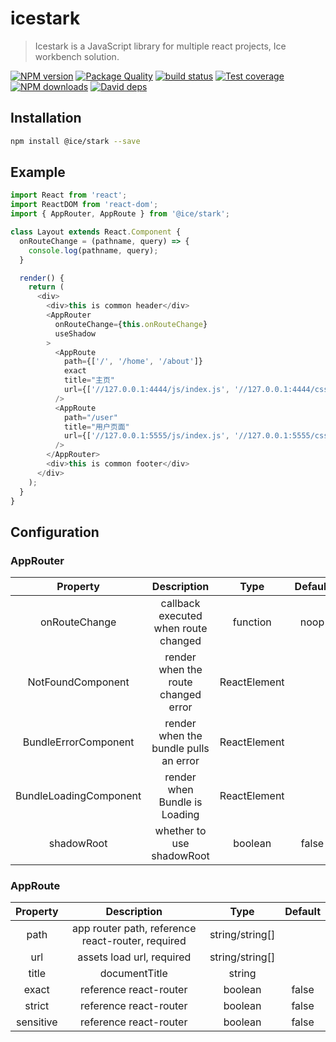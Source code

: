 # icestark

> Icestark is a JavaScript library for multiple react projects, Ice workbench solution.

[![NPM version](https://img.shields.io/npm/v/@ice/stark.svg?style=flat)](https://npmjs.org/package/@ice/stark)
[![Package Quality](https://npm.packagequality.com/shield/@ice%2Fstark.svg)](https://packagequality.com/#?package=@ice/stark)
[![build status](https://img.shields.io/travis/ice-lab/icestark.svg?style=flat-square)](https://travis-ci.org/ice-lab/icestark)
[![Test coverage](https://img.shields.io/codecov/c/github/ice-lab/icestark.svg?style=flat-square)](https://codecov.io/gh/ice-lab/icestark)
[![NPM downloads](http://img.shields.io/npm/dm/@ice/stark.svg?style=flat)](https://npmjs.org/package/@ice/stark)
[![David deps](https://img.shields.io/david/ice-lab/icestark.svg?style=flat-square)](https://david-dm.org/ice-lab/icestark)

## Installation

```bash
npm install @ice/stark --save
```

## Example

```javascript
import React from 'react';
import ReactDOM from 'react-dom';
import { AppRouter, AppRoute } from '@ice/stark';

class Layout extends React.Component {
  onRouteChange = (pathname, query) => {
    console.log(pathname, query);
  }

  render() {
    return (
      <div>
        <div>this is common header</div>
        <AppRouter
          onRouteChange={this.onRouteChange}
          useShadow
        >
          <AppRoute
            path={['/', '/home', '/about']}
            exact
            title="主页"
            url={['//127.0.0.1:4444/js/index.js', '//127.0.0.1:4444/css/index.css']}
          />
          <AppRoute
            path="/user"
            title="用户页面"
            url={['//127.0.0.1:5555/js/index.js', '//127.0.0.1:5555/css/index.css']}
          />
        </AppRouter>
        <div>this is common footer</div>
      </div>
    );
  }
}
```

## Configuration

### AppRouter

|        Property        |              Description              |     Type     | Default |
| :--------------------: | :-----------------------------------: | :----------: | :-----: |
|     onRouteChange      | callback executed when route changed  |   function   |  noop   |
|   NotFoundComponent    |  render when the route changed error  | ReactElement |         |
|  BundleErrorComponent  | render when the bundle pulls an error | ReactElement |         |
| BundleLoadingComponent |     render when Bundle is Loading     | ReactElement |         |
|       shadowRoot       |       whether to use shadowRoot       |   boolean    |  false  |


### AppRoute

| Property  |                    Description                    |      Type       | Default |
| :-------: | :-----------------------------------------------: | :-------------: | :-----: |
|   path    | app router path, reference react-router, required | string/string[] |         |
|    url    |             assets load url, required             | string/string[] |         |
|   title   |                   documentTitle                   |     string      |         |
|   exact   |              reference react-router               |     boolean     |  false  |
|  strict   |              reference react-router               |     boolean     |  false  |
| sensitive |              reference react-router               |     boolean     |  false  |
